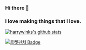 ### Hi there 👋
### I love making things that I love.
<!--
**harrywinks/harrywinks** is a ✨ _special_ ✨ repository because its `README.md` (this file) appears on your GitHub profile.

Here are some ideas to get you started:

- 🔭 I’m currently working on ...
- 🌱 I’m currently learning Node.js
- 👯 I’m looking to collaborate on ...
- 🤔 I’m looking for help with ...
- 💬 Ask me about ...
- 📫 How to reach me: jaejaejae0520@gmail.com

-->

[![harrywinks's github stats](https://github-readme-stats.vercel.app/api?username=harrywinks&show_icons=true)](https://github.com/harrywinks)

[![로켓펀치 Badge](https://img.shields.io/badge/-LinkedIn-blue?style=flat-square&logo=Linkedin&logoColor=white&link=https://www.rocketpunch.com/@jaejaejae0520)](https://www.rocketpunch.com/@jaejaejae0520)
